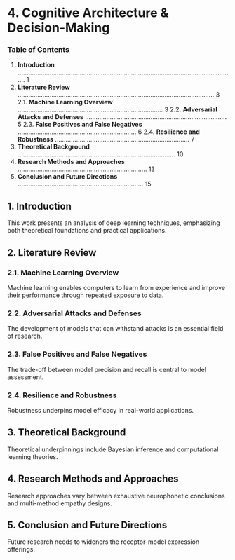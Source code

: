 # 4. Cognitive Architecture & Decision-Making

### Table of Contents

1. **Introduction** ........................................................................................................................... 1
2. **Literature Review** ............................................................................................................... 3
2.1. **Machine Learning Overview** .................................................................................. 3
2.2. **Adversarial Attacks and Defenses** ................................................................................ 5
2.3. **False Positives and False Negatives** ................................................................... 6
2.4. **Resilience and Robustness** ............................................................................ 7
3. **Theoretical Background** ......................................................................................... 10
4. **Research Methods and Approaches** ......................................................................... 13
5. **Conclusion and Future Directions** ....................................................................... 15
## 1. Introduction

This work presents an analysis of deep learning techniques, emphasizing both theoretical foundations and practical applications.

## 2. Literature Review

### 2.1. Machine Learning Overview

Machine learning enables computers to learn from experience and improve their performance through repeated exposure to data.

### 2.2. Adversarial Attacks and Defenses

The development of models that can withstand attacks is an essential field of research.

### 2.3. False Positives and False Negatives

The trade-off between model precision and recall is central to model assessment.

### 2.4. Resilience and Robustness

Robustness underpins model efficacy in real-world applications.

## 3. Theoretical Background

Theoretical underpinnings include Bayesian inference and computational learning theories.

## 4. Research Methods and Approaches

Research approaches vary between exhaustive neurophonetic conclusions and multi-method empathy designs.

## 5. Conclusion and Future Directions

Future research needs to wideners the receptor-model expression offerings.